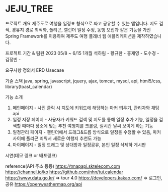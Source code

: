 # JEJU_TREE

프로젝트 개요
제주도로 여행을 일정표 형식으로 짜고 공유할 수 있는 앱입니다.
지도 검색, 경유지 경로 최적화, 폴리곤, 캘린더 일정 수정, 동행 모집과 같은 기능을 가진 Spring Framework를 이용하여 제주도 여행 플래너 웹 애플리케이션을 제작하였습니다.

프로젝트 기간 & 팀원
2023 05/8 ~ 6/15 1개월
석하림 - 
황규한 - 
홍재영 - 
도수경 - 
김정빈 - 

요구사항 정의서
ERD
Usecase


기술 스택
java, spring, javascript, jquery, ajax, tomcat, mysql, 
api, html5/css, library(toast_calendar)


기능 소개
1. 메인페이지 - 사진 클릭 시 지도에 키워드에 해당하는 마커 띄우기, 관리자와 채팅 api
2. 일정 저장 페이지 - 사용자가 키워드 검색 및 지도를 통해 일정 추가 기능, 일정을 검색할 때마다 장소에 맞는 추천 여행지를 크롤링, 실시간 날씨 보이게 하는 기능
3. 일정관리 페이지 - 캘린더에서 드래그&드롭  방식으로 일정을 수정할 수 있음, 마커 사이에 폴리곤 띄워서 새로운 여행지 추천도 가능
4. 마이페이지 - 일정 드래그 및 상대방과 일정공유, 본인 일정 삭제하 게시판
 
 
시연(데모 링크 or 배포링크)
 

reference(API 주소 등등)
https://tmapapi.sktelecom.com
https://channel.io/ko
https://github.com/nhn/tui.calendar
https://www.data.go.kr/    => tour 4.0
https://developers.kakao.com/ => 로그인, 공유
https://openweathermap.org/api

